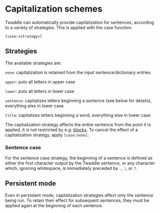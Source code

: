 # Capitalization schemes

Twaddle can automatically provide capitalization for sentences, according to
a variety of strategies. This is applied with the case function:

`[case:<strategy>]`

## Strategies

The available strategies are:

`none`: capitalization is retained from the input sentence/dictionary entries

`upper`: puts all letters in upper case

`lower`: puts all letters in lower case

`sentence`: capitalizes letters beginning a sentence (see below for details), 
everything else in lower case

`title`: capitalizes letters beginning a word, everything else in lower case

The capitalization strategy affects the entire sentence from the point
it is applied, it is not restricted by e.g. [blocks](blocks.md). To 
cancel the effect of a capitalization strategy, apply `[case:none]`.

### Sentence case

For the sentence case strategy, the beginning of a sentence is defined as
either the first character output by the Twaddle sentence, or any character
which, ignoring whitespace, is immediately preceded by `.`, `!`, or `?`.

## Persistent mode

Even in persistent mode, capitalization strategies affect only the sentence
being run. To retain their effect for subsequent sentences, they must be
applied again at the beginning of each sentence.